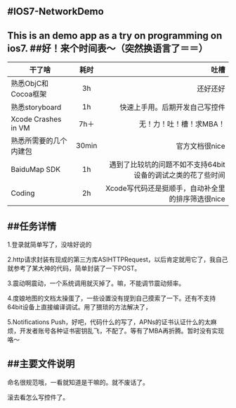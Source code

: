 #**IOS7-NetworkDemo**
---
This is an demo app as a try on programming on ios7.
##**好！来个时间表～**（突然换语言了＝＝）
---
| 干了啥        | 耗时           | 吐槽  |
| ------------- |:-------------:| -----:|
|熟悉ObjC和Cocoa框架|3h|还好还好|
|熟悉storyboard|1h|快速上手用。后期开发自己写控件|
|Xcode Crashes in VM|7h＋|无！力！吐！槽！求MBA！|
|熟悉所需要的几个内建包|30min|官方文档很nice|
|BaiduMap SDK|1h|遇到了比较坑的问题不如不支持64bit设备的调试之类的花了些时间|
|Coding|2h|Xcode写代码还是挺顺手，自动补全里的排序筛选很nice|
##**任务详情**
---
1.登录就简单写了，没啥好说的

2.http请求封装有现成的第三方库ASIHTTPRequest，以后肯定就用它了，我自己就参考了某大神的代码，简单封装了一下POST。

3.震动啊震动，一个系统调用就灭掉了。嘛，不能调节震动频率。

4.度娘地图的文档太操蛋了，一些设置没有提到自己摸索了一下。还有不支持64bit设备上直接编译调试。用了猥琐的方法解决了，

5.Notifications Push，好吧，代码什么的写了，APNs的证书认证什么的太麻烦，开发者账号各种证书密钥乱飞，不配了。等有了MBA再折腾。暂时没有实现咯～

##**主要文件说明**
---
命名很规范哦，一看就知道是干嘛的。就不废话了。

滚去看怎么写控件了。
   
   
	

